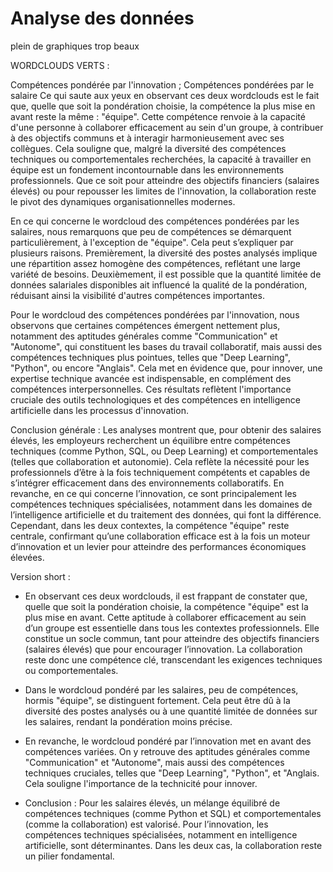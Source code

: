  # **Analyse des données**


plein de graphiques trop beaux



WORDCLOUDS VERTS :

Compétences pondérée par l'innovation ; Compétences pondérées par le salaire 
Ce qui saute aux yeux en observant ces deux wordclouds est le fait que, quelle que soit la pondération choisie, la compétence la plus mise en avant reste la même : "équipe". Cette compétence renvoie à la capacité d'une personne à collaborer efficacement au sein d'un groupe, à contribuer à des objectifs communs et à interagir harmonieusement avec ses collègues. Cela souligne que, malgré la diversité des compétences techniques ou comportementales recherchées, la capacité à travailler en équipe est un fondement incontournable dans les environnements professionnels. Que ce soit pour atteindre des objectifs financiers (salaires élevés) ou pour repousser les limites de l'innovation, la collaboration reste le pivot des dynamiques organisationnelles modernes.

En ce qui concerne le wordcloud des compétences pondérées par les salaires, nous remarquons que peu de compétences se démarquent particulièrement, à l'exception de "équipe". Cela peut s’expliquer par plusieurs raisons. Premièrement, la diversité des postes analysés implique une répartition assez homogène des compétences, reflétant une large variété de besoins. Deuxièmement, il est possible que la quantité limitée de données salariales disponibles ait influencé la qualité de la pondération, réduisant ainsi la visibilité d'autres compétences importantes.

Pour le wordcloud des compétences pondérées par l'innovation, nous observons que certaines compétences émergent nettement plus, notamment des aptitudes générales comme "Communication" et "Autonome", qui constituent les bases du travail collaboratif, mais aussi des compétences techniques plus pointues, telles que "Deep Learning", "Python", ou encore "Anglais". Cela met en évidence que, pour innover, une expertise technique avancée est indispensable, en complément des compétences interpersonnelles. Ces résultats reflètent l'importance cruciale des outils technologiques et des compétences en intelligence artificielle dans les processus d'innovation.

Conclusion générale : Les analyses montrent que, pour obtenir des salaires élevés, les employeurs recherchent un équilibre entre compétences techniques (comme Python, SQL, ou Deep Learning) et comportementales (telles que collaboration et autonomie). Cela reflète la nécessité pour les professionnels d’être à la fois techniquement compétents et capables de s’intégrer efficacement dans des environnements collaboratifs. En revanche, en ce qui concerne l’innovation, ce sont principalement les compétences techniques spécialisées, notamment dans les domaines de l’intelligence artificielle et du traitement des données, qui font la différence. Cependant, dans les deux contextes, la compétence "équipe" reste centrale, confirmant qu’une collaboration efficace est à la fois un moteur d’innovation et un levier pour atteindre des performances économiques élevées.

Version short : 

- En observant ces deux wordclouds, il est frappant de constater que, quelle que soit la pondération choisie, la compétence "équipe" est la plus mise en avant. Cette aptitude à collaborer efficacement au sein d’un groupe est essentielle dans tous les contextes professionnels. Elle constitue un socle commun, tant pour atteindre des objectifs financiers (salaires élevés) que pour encourager l’innovation. La collaboration reste donc une compétence clé, transcendant les exigences techniques ou comportementales.

- Dans le wordcloud pondéré par les salaires, peu de compétences, hormis "équipe", se distinguent fortement. Cela peut être dû à la diversité des postes analysés ou à une quantité limitée de données sur les salaires, rendant la pondération moins précise.

- En revanche, le wordcloud pondéré par l’innovation met en avant des compétences variées. On y retrouve des aptitudes générales comme "Communication" et "Autonome", mais aussi des compétences techniques cruciales, telles que "Deep Learning", "Python", et "Anglais. Cela souligne l'importance de la technicité pour innover.

- Conclusion : Pour les salaires élevés, un mélange équilibré de compétences techniques (comme Python et SQL) et comportementales (comme la collaboration) est valorisé. Pour l’innovation, les compétences techniques spécialisées, notamment en intelligence artificielle, sont déterminantes. Dans les deux cas, la collaboration reste un pilier fondamental.


